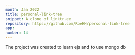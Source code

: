 ```yaml
---
month: Jan 2022
title: personal-link-tree
snippet: A clone of linktr.ee
repository: https://github.com/RoeHH/personal-link-tree
app:
number: 14
---
```


The project was created to learn ejs and to use mongo db
